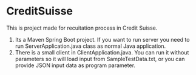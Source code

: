 # CreditSuisse
This is project made for recuitation process in Credit Suisse.

1. Its a Maven Spring Boot project. If you want to run server you need to run ServerApplication.java class as normal Java application.
2. There is a small client in ClientApplication.java. You can run it without parameters so it will load input from SampleTestData.txt, or you can provide JSON input data as program parameter.